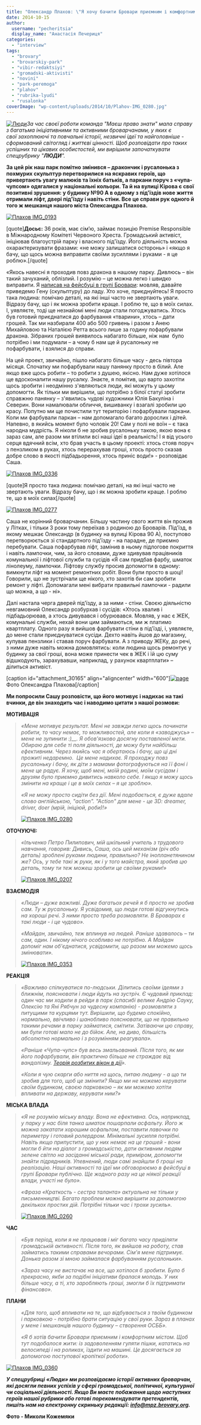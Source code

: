 ```yaml
---
title: "Олександр Плахов: \"Я хочу бачити Бровари приємним і комфортним містом\""
date: 2014-10-15
author: 
  username: "pecheritsia"
  display_name: "Анастасія Печериця"
categories: 
  - "interview"
tags: 
  - "brovary"
  - "brovarskiy-park"
  - "vibir-redaktsiyi"
  - "gromadski-aktivisti"
  - "novini"
  - "park-peremoga"
  - "plahov"
  - "rubrika-lyudi"
  - "rusalonka"
coverImage: "wp-content/uploads/2014/10/Plahov-IMG_0280.jpg"
---
```


[![Люди](https://mpz.brovary.org/wp-content/uploads/2014/10/Lyudi.png)](https://mpz.brovary.org/wp-content/uploads/2014/10/Lyudi.png)_За час своєї роботи команда "Маєш право знати" мала справу з багатьма ініціативними та активними броварчанами, у яких є свої захоплюючі та повчальні історії, незвичні ідеї та найголовніше - сформований світогляд і життєві цінності. Щоб розповідати про таких успішних та цікавих особистостей, ми вирішили започаткувати спецрубрику "**ЛЮДИ**"._

**За цей рік наш парк помітно змінився – дракончик і русалонька з похмурих скульптур перетворилися на яскравих героїв, що привертають увагу малюків та їхніх батьків, а паркани поруч з «чупа-чупсом» одягалися у національні кольори. Та й на вулиці Кірова є свої позитивні зрушення: у будинку №90 А в одному з під'їздів нове життя отримали ліфт, двері під'їзду і навіть стіни. Все це справи рук одного й того ж мешканця нашого міста Олександра Плахова.**

[![Плахов IMG_0193](https://mpz.brovary.org/wp-content/uploads/2014/10/Plahov-IMG_0193.jpg)](https://mpz.brovary.org/wp-content/uploads/2014/10/Plahov-IMG_0193.jpg)

\[quote\]**Досьє:** 36 років, має сім’ю, займає позицію Premise Responsible в Міжнародному Комітеті Червоного Хреста. Громадський активіст, ініціював благоустрій парку і власного під'їзду. Його діяльність можна охарактеризувати фразами: «не можу залишатися осторонь» і «якщо я бачу, що щось можна виправити своїми зусиллями і руками - я це роблю».\[/quote\]

«Якось навесні я проходив повз дракона в нашому парку. Дивлюсь – він такий зачуханий, облізлий. І розумію – це можна легко і швидко виправити. Я [написав на фейсбуці в групі Бровари](https://www.facebook.com/photo.php?fbid=655708561168715&set=o.332302140133092&ENGINE=3&theater): мовляв, давайте приведемо Гену (скульптуру) до ладу. Хто хоче, приєднуйтесь! Я просто така людина: помічаю деталі, на які інші часто не звертають уваги. Відразу бачу, що і як можна зробити краще. І роблю те, що в моїх силах. І, уявляєте, тоді ще незнайомі мені люди стали погоджуватись. Хтось був готовий приєднатися до фарбування «тварини», хтось – дати грошей. Так ми назбирали 400 або 500 гривень і разом з Анею Михайловою та Наталією Ретта всього лише за годину пофарбували дракона. Зібраних грошей виявилось набагато більше, ніж нам  було потрібно і ми подумали – а чому б нам ще й русалоньку не пофарбувати, і взялися до справи.

На цей проект, звичайно, пішло набагато більше часу - десь півтора місяця. Спочатку ми пофарбували нашу панянку просто в білий. Але якщо вже щось робити – то робити з душею, якісно. Нам дуже хотілося ще вдосконалити нашу русалку. Знаєте, я помітив, що варто захотіти щось зробити і неодмінно з'являються люди, які можуть у цьому допомогти. Як тільки ми вирішили, що потрібно з білої статуї зробити справжню панянку – з'явились чудові художники Юлія Бакуліна і Северин. Вони намалювали обличчя, вишиванку і взагалі зробили цю красу. Попутно ми ще почистили тут територію і пофарбували паркани. Коли ми фарбували паркан – нам допомагало багато дорослих і дітей. Напевно, в якийсь момент було чоловік 20! Сам у полі не воїн – є така народна мудрість. Я ніколи б не зробив русалоньку такою, якою вона є зараз сам, але разом ми втілили всі наші ідеї в реальність! І я від усього серця вдячний всім, хто брав участь в цьому проекті: хтось стояв поруч з пензликом в руках, хтось перерахував гроші, хтось просто сказав добре слово в якості підбадьорення, хтось приніс води!» - розповідає Саша.

[![Плахов IMG_0336](https://mpz.brovary.org/wp-content/uploads/2014/10/Plahov-IMG_0336.jpg)](https://mpz.brovary.org/wp-content/uploads/2014/10/Plahov-IMG_0336.jpg)

\[quote\]Я просто така людина: помічаю деталі, на які інші часто не звертають уваги. Відразу бачу, що і як можна зробити краще. І роблю те, що в моїх силах\[/quote\]

[![Плахов IMG_0277](https://mpz.brovary.org/wp-content/uploads/2014/10/Plahov-IMG_0277.jpg)](https://mpz.brovary.org/wp-content/uploads/2014/10/Plahov-IMG_0277.jpg)

Саша не корінний броварчанин. Більшу частину свого життя він прожив у Літках, і тільки 3 роки тому переїхав з родиною до Броварів. Під'їзд, в якому мешкає Олександр (в будинку на вулиці Кірова 90 А), поступово перетворюється зі стандартного під'їзду - на парадне, де приємно перебувати. Саша пофарбував ліфт, замінив в ньому підлогове покриття і навіть лампочки, чим, за його словами, дуже здивував працівників комунальної і ліфтової служби та сусідів «Я сам придбав фарбу, шматок лінолеуму, лампочки. Ліфтову службу просив допомогти в одному: вимкнути ліфт на момент ремонтних робіт. Вони були просто в шоці! Говорили, що не зустрічали ще нікого, хто захотів би сам зробити ремонт у ліфті. Допомагали мені вибрати правильні лампочки - радили що можна, а що - ні».

Далі настала черга дверей під'їзду, а за ними - стіни. Своєю діяльністю невгамовний Олександр розбурхав і сусідів: «Хтось хвалив і підбадьорював, а хтось дивувався і обурювався. Мовляв, у нас є ЖЕК, комунальні служби, нехай вони цим займаються, ми ж платимо квартплату. Одного разу я вийшов фарбувати стіни в під'їзді, і, уявляєте, до мене стали приєднуватися сусіди. Дехто навіть йшов до магазину, купував пензлики і ставав поруч фарбувати. А з приводу ЖЕКу, до речі, з ними дуже навіть можна домовлятись: коли людина щось ремонтує у будинку за свої гроші, вона може принести чек в ЖЕК і їй цю суму відшкодують, зарахувавши, наприклад, у рахунок квартплати» – ділиться активіст.

\[caption id="attachment\_30165" align="aligncenter" width="600"\][![page](https://mpz.brovary.org/wp-content/uploads/2014/10/page.jpg)](https://mpz.brovary.org/wp-content/uploads/2014/10/page.jpg) Фото Олександра Плахова\[/caption\]

**Ми попросили Сашу розповісти, що його мотивує і надихає на такі вчинки, де він знаходить час і наводимо цитати з нашої розмови:**

**МОТИВАЦІЯ**

> _«Мене мотивує результат. Мені не завжди легко щось починати робити, то часу немає, то можливостей, але коли я «заводжусь»_ – _мене не зупинити :)__. Я обов'язково досягну поставленої мети. Обираю для себе ті поля діяльності, де можу бути найбільш ефективним._ _Через якийсь час я обертаюсь і бачу, що ці дні прожиті недаремно.  _Це мене надихає._ Я проходжу повз русалоньку і бачу, як діти з мамами фотографуються на її фоні і мене це радує._ _Я хочу, щоб мені, моїй родині, моїм сусідам і друзям було приємно дивитись навколо себе. І якщо я можу щось змінити на краще і це в моїх силах – я це зроблю»._
> 
> _«Я не можу просто сидіти без дії. Мені подобається, є дуже вдале слово англійською, "action". "Action" для мене - це 3D: dreamer, driver, doer (мрій, ініціюй, роби)!»_
> 
> [![Плахов IMG_0280](https://mpz.brovary.org/wp-content/uploads/2014/10/Plahov-IMG_0280.jpg)](https://mpz.brovary.org/wp-content/uploads/2014/10/Plahov-IMG_0280.jpg)

**ОТОЧУЮЧІ:**

> _«Ільченко Петро Пилипович, мій шкільний учитель з трудового навчання, говорив: Дивись, Саша, ось цей механізм (річ або деталь) зроблені руками людини, правильно? Не інопланетянином же? Ось, у тебе такі ж руки, як і у того майстра, який зробив цю деталь, тому ти теж можеш зробити це своїми руками!»_
> 
> [![Плахов IMG_0207](https://mpz.brovary.org/wp-content/uploads/2014/10/Plahov-IMG_0207.jpg)](https://mpz.brovary.org/wp-content/uploads/2014/10/Plahov-IMG_0207.jpg)

**ВЗАЄМОДІЯ**

> _«Люди – дуже важливі. Дуже багатьох речей я б просто не зробив сам. Ту ж русалоньку. Я усвідомив, що люди готові відгукнутись на хороші речі. З ними просто треба розмовляти. В Броварах є такі люди - і це чудово»._
> 
> _«Майдан, звичайно, теж вплинув на людей. Раніше здавалось – ти сам, один. І нікому нічого особливо не потрібно. А Майдан допоміг нам об'єднатися, усвідомити, що разом ми можемо щось змінювати»._
> 
> [![Плахов IMG_0353](https://mpz.brovary.org/wp-content/uploads/2014/10/Plahov-IMG_0353.jpg)](https://mpz.brovary.org/wp-content/uploads/2014/10/Plahov-IMG_0353.jpg)

**РЕАКЦІЯ**

> _«Важливо спілкуватися по-людськи. Ділитись своїми ідеями з ближнім, пояснювати і люди йдуть на зустріч. Є чудовий приклад: один час ми ходили в рейди в парк (спасибі велике Андрію Сауку, Олексію та Яні Рябчун за чудесну компанію) - розмовляти з питущими та курцями тут. Вирішили, що будемо спокійно, нормально, ввічливо і шанобливо пояснювати, що не правильно такими речами в парку займатися, смітити. Затіваючи цю справу, ми були готові мало не до бійок. Але, на диво, більшість абсолютно нормально і з розумінням реагувала»._
> 
> _«Раніше «Чупа-чупс» був весь змальований. Після того, як ми його пофарбували, він практично більше не страждає від вандалізму. [Теорія розбитих вікон в дії](https://uk.wikipedia.org/wiki/%D0%A2%D0%B5%D0%BE%D1%80%D1%96%D1%8F_%D1%80%D0%BE%D0%B7%D0%B1%D0%B8%D1%82%D0%B8%D1%85_%D0%B2%D1%96%D0%BA%D0%BE%D0%BD)»._
> 
> _«Коли я чую скарги або ниття на щось, питаю людину - а що ти зробив для того, щоб це змінити? Якщо ми не можемо керувати своїм будинком, своєю парковкою – як ми можемо хотіти впливати на державу, керувати ним?»_

**МІСЬКА ВЛАДА**

> _«Я не розумію міську владу. Вона не ефективна. Ось, наприклад, у парку у нас біля танка шматок пошарпали асфальту. Його ж можна закатати хорошим асфальтом, поставити лавочки по периметру і готовий ролердром. Мінімальні зусилля потрібні. Навіть якщо припустити, що у них немає на це грошей - вони могли б йти на діалог з громадськістю, дати активним людям зелене світло на засіданні міської ради, приміром, допомогти знайти підрядників. Упевнений, люди самі знайшли б гроші на реалізацію. Наші активності та ідеї ми обговорюємо в фейсбуці в групі Бровари публічно. Ще жодного разу на це ніякої реакції влади, участі не було»._
> 
> _«Фраза «Краткость - сестра таланта» актуальна не тільки у письменництві. Багато проблем можна вирішити за допомогою декількох простих дій. Потрібні тільки час і трохи зусиль»._
> 
> [![Плахов IMG_0260](https://mpz.brovary.org/wp-content/uploads/2014/10/Plahov-IMG_0260.jpg)](https://mpz.brovary.org/wp-content/uploads/2014/10/Plahov-IMG_0260.jpg)

**ЧАС**

> _«Був період, коли я не працював і міг багато часу приділяти громадській активності. Після того, як вийшов на роботу, став займатись такими справами вечорами. Сім'я мене підтримує. Донька разом зі мною займалася фарбуванням русалоньки»._
> 
> _«Зараз часу не вистачає на все, що хотілося б зробити. Було б прекрасно, якби за подібні ініціативи бралася молодь. У них більше часу, а ті, хто заробляють гроші, змогли б їх підтримати фінансово»._

**ПЛАНИ**

> _«Для того, щоб впливати на те, що відбувається з твоїм будинком і парковкою - потрібно брати ситуацію у свої руки. Зараз в планах у мене і мешканців нашого будинку – створення ОСББ»._
> 
> _«Я б хотів бачити Бровари приємним і комфортним містом. Щоб тут подобалося жити: із задоволенням гуляти пішки, кататись на велосипеді і на роликах, їздити на машині. Це досягається за допомогою поступової кропіткої роботи»._

[![Плахов IMG_0360](https://mpz.brovary.org/wp-content/uploads/2014/10/Plahov-IMG_0360.jpg)](https://mpz.brovary.org/wp-content/uploads/2014/10/Plahov-IMG_0360.jpg)

_**У спецрубриці «Люди» ми розповідаємо історії активних броварчан, які досягли певних успіхів у сфері громадської, політичної, культурної чи соціальної діяльності. Якщо Ви маєте побажання щодо наступних героїв нашої рубрики або готові порекомендувати претендентів, пишіть нам на електронну скриньку редакції: info@mpz.brovary.org.**_

**Фото - Миколи Кожемяки**
